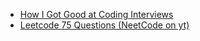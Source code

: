 + [How I Got Good at Coding Interviews](https://www.youtube.com/watch?v=SVvr3ZjtjI8)
+ [Leetcode 75 Questions (NeetCode on yt)](https://docs.google.com/spreadsheets/d/1A2PaQKcdwO_lwxz9bAnxXnIQayCouZP6d-ENrBz_NXc/edit#gid=0)
